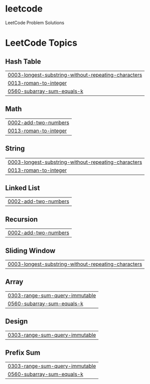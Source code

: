 # leetcode
LeetCode Problem Solutions

<!---LeetCode Topics Start-->
# LeetCode Topics
## Hash Table
|  |
| ------- |
| [0003-longest-substring-without-repeating-characters](https://github.com/SahilB21/leetcode/tree/master/0003-longest-substring-without-repeating-characters) |
| [0013-roman-to-integer](https://github.com/SahilB21/leetcode/tree/master/0013-roman-to-integer) |
| [0560-subarray-sum-equals-k](https://github.com/SahilB21/leetcode/tree/master/0560-subarray-sum-equals-k) |
## Math
|  |
| ------- |
| [0002-add-two-numbers](https://github.com/SahilB21/leetcode/tree/master/0002-add-two-numbers) |
| [0013-roman-to-integer](https://github.com/SahilB21/leetcode/tree/master/0013-roman-to-integer) |
## String
|  |
| ------- |
| [0003-longest-substring-without-repeating-characters](https://github.com/SahilB21/leetcode/tree/master/0003-longest-substring-without-repeating-characters) |
| [0013-roman-to-integer](https://github.com/SahilB21/leetcode/tree/master/0013-roman-to-integer) |
## Linked List
|  |
| ------- |
| [0002-add-two-numbers](https://github.com/SahilB21/leetcode/tree/master/0002-add-two-numbers) |
## Recursion
|  |
| ------- |
| [0002-add-two-numbers](https://github.com/SahilB21/leetcode/tree/master/0002-add-two-numbers) |
## Sliding Window
|  |
| ------- |
| [0003-longest-substring-without-repeating-characters](https://github.com/SahilB21/leetcode/tree/master/0003-longest-substring-without-repeating-characters) |
## Array
|  |
| ------- |
| [0303-range-sum-query-immutable](https://github.com/SahilB21/leetcode/tree/master/0303-range-sum-query-immutable) |
| [0560-subarray-sum-equals-k](https://github.com/SahilB21/leetcode/tree/master/0560-subarray-sum-equals-k) |
## Design
|  |
| ------- |
| [0303-range-sum-query-immutable](https://github.com/SahilB21/leetcode/tree/master/0303-range-sum-query-immutable) |
## Prefix Sum
|  |
| ------- |
| [0303-range-sum-query-immutable](https://github.com/SahilB21/leetcode/tree/master/0303-range-sum-query-immutable) |
| [0560-subarray-sum-equals-k](https://github.com/SahilB21/leetcode/tree/master/0560-subarray-sum-equals-k) |
<!---LeetCode Topics End-->